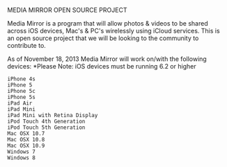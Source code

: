 MEDIA MIRROR 
OPEN SOURCE PROJECT


Media Mirror is a program that will allow photos & videos to be shared across iOS devices, Mac's & PC's wirelessly using iCloud services. This is an open source project that we will be looking to the community to contribute to. 


As of November 18, 2013 Media Mirror will work on/with the following devices:
*Please Note: iOS devices must be running 6.2 or higher

    iPhone 4s
    iPhone 5
    iPhone 5c
    iPhone 5s 
    iPad Air
    iPad Mini
    iPad Mini with Retina Display
    iPod Touch 4th Generation
    iPod Touch 5th Generation
    Mac OSX 10.7
    Mac OSX 10.8
    Mac OSX 10.9
    Windows 7
    Windows 8
